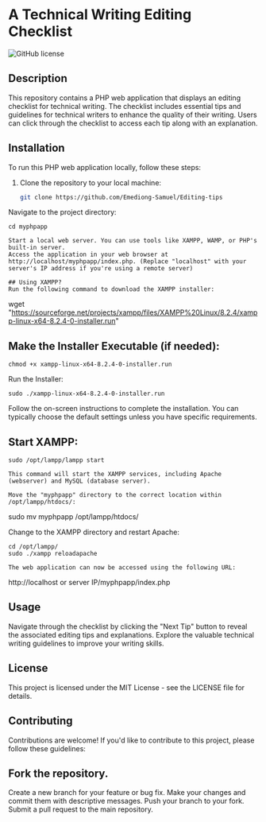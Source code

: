 # A Technical Writing Editing Checklist

![GitHub license](https://img.shields.io/badge/license-MIT-blue.svg)

## Description

This repository contains a PHP web application that displays an editing checklist for technical writing. The checklist includes essential tips and guidelines for technical writers to enhance the quality of their writing. Users can click through the checklist to access each tip along with an explanation.

## Installation

To run this PHP web application locally, follow these steps:

1. Clone the repository to your local machine:

   ```bash
   git clone https://github.com/Emediong-Samuel/Editing-tips

Navigate to the project directory:
```
cd myphpapp

Start a local web server. You can use tools like XAMPP, WAMP, or PHP's built-in server.
Access the application in your web browser at http://localhost/myphpapp/index.php. (Replace "localhost" with your server's IP address if you're using a remote server)

## Using XAMPP?
Run the following command to download the XAMPP installer:
```
wget "https://sourceforge.net/projects/xampp/files/XAMPP%20Linux/8.2.4/xampp-linux-x64-8.2.4-0-installer.run"

## Make the Installer Executable (if needed):
```
chmod +x xampp-linux-x64-8.2.4-0-installer.run
```
Run the Installer:
```
sudo ./xampp-linux-x64-8.2.4-0-installer.run
```

Follow the on-screen instructions to complete the installation. You can typically choose the default settings unless you have specific requirements.

## Start XAMPP:
```
sudo /opt/lampp/lampp start

This command will start the XAMPP services, including Apache (webserver) and MySQL (database server).

Move the "myphpapp" directory to the correct location within /opt/lampp/htdocs/:
```
sudo mv myphpapp /opt/lampp/htdocs/

Change to the XAMPP directory and restart Apache:
```
cd /opt/lampp/
sudo ./xampp reloadapache

The web application can now be accessed using the following URL:
```
http://localhost or server IP/myphpapp/index.php

## Usage
Navigate through the checklist by clicking the "Next Tip" button to reveal the associated editing tips and explanations. Explore the valuable technical writing guidelines to improve your writing skills.

## License
This project is licensed under the MIT License - see the LICENSE file for details.

## Contributing
Contributions are welcome! If you'd like to contribute to this project, please follow these guidelines:

## Fork the repository.
Create a new branch for your feature or bug fix.
Make your changes and commit them with descriptive messages.
Push your branch to your fork.
Submit a pull request to the main repository.
